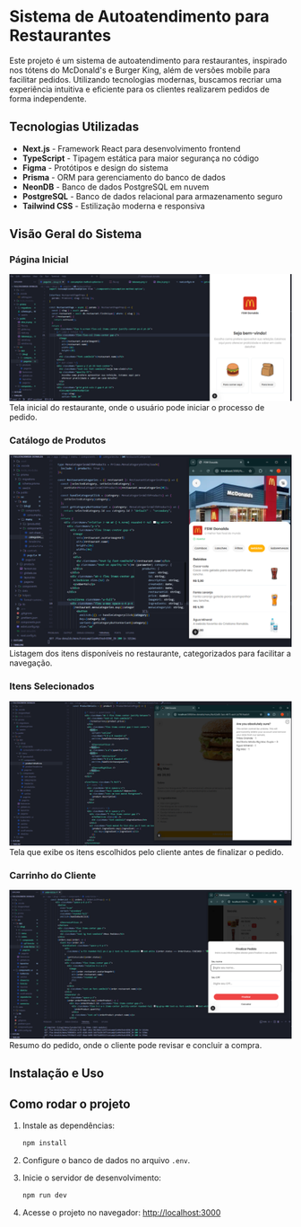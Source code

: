 # Sistema de Autoatendimento para Restaurantes

Este projeto é um sistema de autoatendimento para restaurantes, inspirado nos tótens do McDonald's e Burger King, além de versões mobile para facilitar pedidos. Utilizando tecnologias modernas, buscamos recriar uma experiência intuitiva e eficiente para os clientes realizarem pedidos de forma independente.

## Tecnologias Utilizadas

- **Next.js** - Framework React para desenvolvimento frontend
- **TypeScript** - Tipagem estática para maior segurança no código
- **Figma** - Protótipos e design do sistema
- **Prisma** - ORM para gerenciamento do banco de dados
- **NeonDB** - Banco de dados PostgreSQL em nuvem
- **PostgreSQL** - Banco de dados relacional para armazenamento seguro
- **Tailwind CSS** - Estilização moderna e responsiva

## Visão Geral do Sistema

### Página Inicial
![Página Inicial](imagensRead/1.png)  
Tela inicial do restaurante, onde o usuário pode iniciar o processo de pedido.

### Catálogo de Produtos
![Catálogo](imagensRead/2.png)  
Listagem dos itens disponíveis no restaurante, categorizados para facilitar a navegação.

### Itens Selecionados
![Itens Selecionados](imagensRead/3.png)  
Tela que exibe os itens escolhidos pelo cliente antes de finalizar o pedido.

### Carrinho do Cliente
![Carrinho](imagensRead/4.png)  
Resumo do pedido, onde o cliente pode revisar e concluir a compra.

## Instalação e Uso


## Como rodar o projeto  

1. Instale as dependências:  
   ```sh
   npm install
   ```  

2. Configure o banco de dados no arquivo `.env`.  

3. Inicie o servidor de desenvolvimento:  
   ```sh
   npm run dev
   ```  

4. Acesse o projeto no navegador: [http://localhost:3000](http://localhost:3000)
